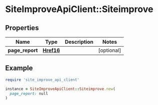 # SiteImproveApiClient::Siteimprove

## Properties

| Name | Type | Description | Notes |
| ---- | ---- | ----------- | ----- |
| **page_report** | [**Href16**](Href16.md) |  | [optional] |

## Example

```ruby
require 'site_improve_api_client'

instance = SiteImproveApiClient::Siteimprove.new(
  page_report: null
)
```

